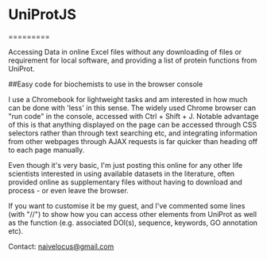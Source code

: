 # UniProtJS
=========

Accessing Data in online Excel files without any downloading of files or requirement for local software, and providing a list of protein functions from UniProt.

##Easy code for biochemists to use in the browser console

I use a Chromebook for lightweight tasks and am interested in how much can be done with 'less' in this sense. The widely used Chrome browser can "run code" in the console, accessed with Ctrl + Shift + J. Notable advantage of this is that anything displayed on the page can be accessed through CSS selectors rather than through text searching etc, and integrating information from other webpages through AJAX requests is far quicker than heading off to each page manually.

Even though it's very basic, I'm just posting this online for any other life scientists interested in using available datasets in the literature, often provided online as supplementary files without having to download and process - or even leave the browser.

If you want to customise it be my guest, and I've commented some lines (with "//") to show how you can access other elements from UniProt as well as the function (e.g. associated DOI(s), sequence, keywords, GO annotation etc).

Contact: naivelocus@gmail.com
